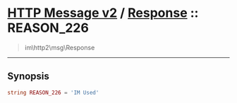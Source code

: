 # [HTTP Message v2](http2.md) / [Response](http2-Response.md) :: REASON_226
 > im\http2\msg\Response
____

## Synopsis
```php
string REASON_226 = 'IM Used'
```
